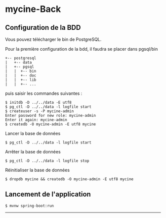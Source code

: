 # mycine-Back

## Configuration de la BDD

Vous pouvez télécharger le bin de PostgreSQL.

Pour la première configuration de la bdd, il faudra se placer dans pgsql/bin

```
+-- postgresql
|   +-- data
|   +-- pgsql
|   |  +-- bin    
|   |  +-- doc 
|   |  +-- lib
|   |  +-- ...  
```

puis saisir les commandes suivantes :

```shell script
$ initdb -D ../../data -E utf8
$ pg_ctl -D ../../data -l logfile start
$ createuser -s -P mycine-admin
Enter password for new role: mycine-admin
Enter it again: mycine-admin
$ createdb -O mycine-admin -E utf8 mycine 
```

Lancer la base de données

```
$ pg_ctl -D ../../data -l logfile start
```
Arrêter la base de données

```
$ pg_ctl -D ../../data -l logfile stop
```

Réinitialiser la base de données

```
$ dropdb mycine && createdb -O mycine-admin -E utf8 mycine
```

## Lancement de l'application

```
$ mvnw spring-boot:run
```

***
